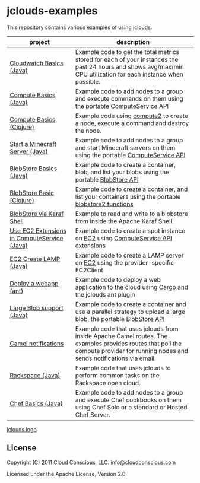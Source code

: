 # jclouds-examples

This repository contains various examples of using
[jclouds](https://github.com/jclouds/jclouds).

<table>
  <thead><tr><th>project</th><th>description</th></tr></thead>
  <tbody>
      <tr>
      <td><a href="jclouds-examples/tree/master/cloudwatch-basics/">Cloudwatch Basics (Java)</a></td>
      <td>Example code to get the total metrics stored for each of your instances the past 24 hours and shows avg/max/min CPU utilization for each instance when possible.</td>
    </tr>
    <tr>
      <td><a href="jclouds-examples/tree/master/compute-basics/">Compute Basics (Java)</a></td>
      <td>Example code to add nodes to a group and execute commands on them using the portable <a href="http://code.google.com/p/jclouds/wiki/ComputeGuide">ComputeService API</a></td>
    </tr>
    <tr>
      <td><a href="jclouds-examples/tree/master/compute-clojure/">Compute Basics (Clojure)</a></td>
      <td>Example code using <a href="https://github.com/jclouds/jclouds/blob/master/compute/src/main/clojure/org/jclouds/compute2.clj">compute2</a> to create a node, execute a command and destroy the node.</td>
    </tr>
    <tr>
      <td><a href="jclouds-examples/tree/master/minecraft-compute/">Start a Minecraft Server (Java)</a></td>
      <td>Example code to add nodes to a group and start Minecraft servers on them using the portable <a href="http://code.google.com/p/jclouds/wiki/ComputeGuide">ComputeService API</a></td>
    </tr>
    <tr>
      <td><a href="jclouds-examples/tree/master/blobstore-basics/">BlobStore Basics (Java)</a></td>
      <td>Example code to create a container, blob, and list your blobs using the portable <a href="http://code.google.com/p/jclouds/wiki/BlobStore">BlobStore API</a></td>
    </tr>
    <tr>
      <td><a href="jclouds-examples/tree/master/blobstore-clojure/">BlobStore Basic (Clojure)</a></td>
      <td>Example code to create a container, and list your containers using the portable <a href="https://github.com/jclouds/jclouds/blob/master/blobstore/src/main/clojure/org/jclouds/blobstore2.clj">blobstore2 functions</a></td>
    </tr>
    <tr>
      <td><a href="jclouds-examples/tree/master/blobstore-karaf-shell">BlobStore via Karaf Shell</a></td>
      <td>Example to read and write to a blobstore from inside the Apache Karaf Shell.</td>
    </tr>
    <tr>
      <td><a href="jclouds-examples/tree/master/ec2-computeservice-spot/">Use EC2 Extensions in ComputeService (Java)</a></td>
      <td>Example code to create a spot instance on <a href="http://code.google.com/p/jclouds/wiki/EC2">EC2</a> using <a href="http://code.google.com/p/jclouds/wiki/ComputeGuide">ComputeService API</a> extensions</td>
    </tr>
    <tr>
      <td><a href="jclouds-examples/tree/master/ec2-createlamp/">EC2 Create LAMP (Java)</a></td>
      <td>Example code to create a LAMP server on <a href="http://code.google.com/p/jclouds/wiki/EC2">EC2</a> using the provider-specific EC2Client</td>
    </tr>
    <tr>
      <td><a href="jclouds-examples/tree/master/deploy-war-via-ant/">Deploy a webapp (ant)</a></td>
      <td>Example code to deploy a web application to the cloud using <a href="http://cargo.codehaus.org/">Cargo</a> and the jclouds ant plugin</td>
    </tr>
    <tr>
      <td><a href="jclouds-examples/tree/master/blobstore-largeblob/">Large Blob support (Java)</a></td>
      <td>Example code to create a container and use a parallel strategy to upload a large blob, the portable <a href="http://code.google.com/p/jclouds/wiki/BlobStore">BlobStore API</a></td>
    </tr>
    <tr>
      <td><a href="jclouds-examples/tree/master/camel-notifications/">Camel notifications</a></td>
      <td>Example code that uses jclouds from inside Apache Camel routes. The examples provides routes that poll the compute provider for running nodes and sends notifications via email. </td>
    </tr>
    <tr>
      <td><a href="jclouds-examples/tree/master/rackspace/">Rackspace (Java)</a></td>
      <td>Example code that uses jclouds to perform common tasks on the Rackspace open cloud.</td>
    </tr>
    <tr>
      <td><a href="jclouds-examples/tree/master/chef-basics/">Chef Basics (Java)</a></td>
      <td>Example code to add nodes to a group and execute Chef cookbooks on them using Chef Solo or a standard or Hosted Chef Server.</td>
    </tr>
  </tbody>
</table>

[jclouds logo](http://cloud.github.com/downloads/jclouds/jclouds/jclouds_centered.jpg)

## License

Copyright (C) 2011 Cloud Conscious, LLC. <info@cloudconscious.com>

Licensed under the Apache License, Version 2.0
